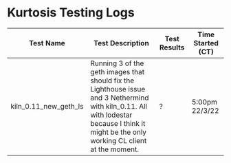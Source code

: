 # Kurtosis Testing Logs
|Test Name|Test Description|Test Results|Time Started (CT)|
|---|---|---|---|
|kiln_0.11_new_geth_ls| Running 3 of the geth images that should fix the Lighthouse issue and 3 Nethermind with kiln_0.11. All with lodestar because I think it might be the only working CL client at the moment.|? |5:00pm 22/3/22|
